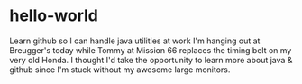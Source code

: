 # hello-world
Learn github so I can handle java utilities at work
I'm hanging out at Breugger's today while Tommy at Mission 66 replaces the timing belt on my very old Honda. I thought I'd take the opportunity to learn more about java & github since I'm stuck without my awesome large monitors. 
